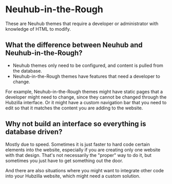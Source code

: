 # Neuhub-in-the-Rough
These are Neuhub themes that require a developer or administrator with knowledge of HTML to modify. 

## What the difference between Neuhub and Neuhub-in-the-Rough?

* Neuhub themes only need to be configured, and content is pulled from the database.
* Neuhub-in-the-Rough themes have features that need a developer to change.

For example, Neuhub-in-the-Rough themes might have static pages that a developer might need to change, since they cannot be changed through the Hubzilla interface. Or it might have a custom navigation bar that you need to edit so that it matches the content you are adding to the website.

## Why not build an interface so everything is database driven?

Mostly due to speed. Sometimes it is just faster to hard code certain elements into the website, especially if you are creating only one website with that design. That's not necessarily the "proper" way to do it, but sometimes you just have to get something out the door.

And there are also situations where you might want to integrate other code into your Hubzilla website, which might need a custom solution.
